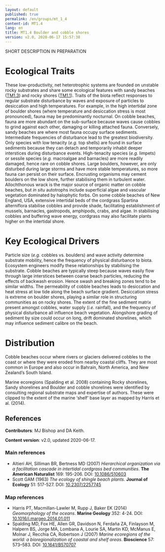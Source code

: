 ```yaml
---
layout: default
published: true
permalink: /en/groups/mt_1_4
content-id: MT1.4
lang: en
title: MT1.4 Boulder and cobble shores
version: v2.0, 2020-06-17 15:57:38
---
```


SHORT DESCRIPTION IN PREPARATION

# Ecological Traits
 
These low-productivity, net heterotrophic systems are founded on unstable rocky substrates and share some ecological features with sandy beaches ([TM1.3](/explore/groups/TM1.3)) and rocky shores ([TM1.1](/explore/groups/TM1.1)). Traits of the biota reflect responses to regular substrate disturbance by waves and exposure of particles to desiccation and high temperatures. For example, in the high intertidal zone of boulder shores (where temperature and desiccation stress is most pronounced), fauna may be predominantly nocturnal. On cobble beaches, fauna are more abundant on the sub-surface because waves cause cobbles to grind against each other, damaging or killing attached fauna. Conversely, sandy beaches are where most fauna occupy surface sediments. Intermediate frequencies of disturbance lead to the greatest biodiversity. Only species with low tenacity (<i>e.g.</i> top shells) are found in surface sediments because they can detach and temporarily inhabit deeper interstices during disturbance events. High-tenacity species (<i>e.g.</i> limpets) or sessile species (<i>e.g.</i> macroalgae and barnacles) are more readily damaged, hence rare on cobble shores. Large boulders, however, are only disturbed during large storms and have more stable temperatures, so more fauna can persist on their surface. Encrusting organisms may cement boulders on the low shore, further stabilising them in turbulent water. Allochthonous wrack is the major source of organic matter on cobble beaches, but <i>in situ</i> autotrophs include superficial algae and vascular vegetation dominated by halophytic forbs. On some cobble beaches of New England, USA, extensive intertidal beds of the cordgrass Spartina alterniflora stabilise cobbles and provide shade, facilitating establishment of mussels, barnacles, gastropods, amphipods, crabs, and algae. In stabilising cobbles and buffering wave energy, cordgrass may also facilitate plants higher on the intertidal shore.
 
# Key Ecological Drivers
 
Particle size (<i>e.g.</i> cobbles vs. boulders) and wave activity determine substrate mobility, hence the frequency of physical disturbance to biota. Ecosystem engineers modify these relationships by stabilising the substrate. Cobble beaches are typically steep because waves easily flow through large interstices between coarse beach particles, reducing the effects of backwash erosion. Hence swash and breaking zones tend to be similar widths. The permeability of cobble beaches leads to desiccation and heat stress at low tide along the beach surface gradient. Desiccation stress is extreme on boulder shores, playing a similar role in structuring communities as on rocky shores. The extent of the fine sediment matrix present amongst cobbles, water supply (<i>i.e.</i> rainfall), and the frequency of physical disturbance all influence beach vegetation. Alongshore grading of sediment by size could occur on long, drift dominated shorelines, which may influence sediment calibre on the beach.
 
# Distribution
 
Cobble beaches occur where rivers or glaciers delivered cobbles to the coast or where they were eroded from nearby coastal cliffs. They are most common in Europe and also occur in Bahrain, North America, and New Zealand’s South Island.

Marine ecoregions (Spalding et al. 2008) containing Rocky shorelines, Sandy shorelines and Boulder and cobble shorelines were identified by consulting regional substrate maps and expertise of authors. These were clipped to the extent of the marine ‘shelf’ base layer as mapped by Harris et al. (2014).

## References

**Contributors**: MJ Bishop and DA Keith.

**Content version**: v2.0, updated 2020-06-17.

### Main references
* Altieri AH, Silliman BR, Bertness MD  (2007) *Hierarchical organization via a facilitation cascade in intertidal cordgrass bed communities*. **The American Naturalist** 169: 195-206. DOI: [10.1086/510603](http://doi.org/10.1086/510603)
* Scott GAM  (1963) *The ecology of shingle beach plants*. **Journal of Ecology** 51: 517-527. DOI: [10.2307/2257745](http://doi.org/10.2307/2257745)

### Map references
* Harris PT, Macmillan-Lawler M, Rupp J, Baker EK  (2014) *Geomorphology of the oceans*. **Marine Geology** 352: 4-24. DOI: [10.1016/j.margeo.2014.01.011](http://doi.org/10.1016/j.margeo.2014.01.011)
* Spalding MD, Fox HE, Allen GR, Davidson N, Ferdaña ZA, Finlayson M, Halpern BS, Jorge MA, Lombana A, Lourie SA, Martin KD, McManus E, Molnar J, Recchia CA, Robertson J  (2007) *Marine ecoregions of the world: a bioregionalization of coastal and shelf areas*. **Bioscience** 57: 573–583. DOI: [10.1641/B570707](http://doi.org/10.1641/B570707)


